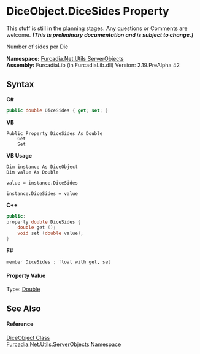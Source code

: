 # DiceObject.DiceSides Property 
This stuff is still in the planning stages. Any questions or Comments are welcome. _**\[This is preliminary documentation and is subject to change.\]**_

Number of sides per Die

**Namespace:**&nbsp;<a href="N_Furcadia_Net_Utils_ServerObjects">Furcadia.Net.Utils.ServerObjects</a><br />**Assembly:**&nbsp;FurcadiaLib (in FurcadiaLib.dll) Version: 2.19.PreAlpha 42

## Syntax

**C#**<br />
``` C#
public double DiceSides { get; set; }
```

**VB**<br />
``` VB
Public Property DiceSides As Double
	Get
	Set
```

**VB Usage**<br />
``` VB Usage
Dim instance As DiceObject
Dim value As Double

value = instance.DiceSides

instance.DiceSides = value
```

**C++**<br />
``` C++
public:
property double DiceSides {
	double get ();
	void set (double value);
}
```

**F#**<br />
``` F#
member DiceSides : float with get, set

```


#### Property Value
Type: <a href="http://msdn2.microsoft.com/en-us/library/643eft0t" target="_blank">Double</a>

## See Also


#### Reference
<a href="T_Furcadia_Net_Utils_ServerObjects_DiceObject">DiceObject Class</a><br /><a href="N_Furcadia_Net_Utils_ServerObjects">Furcadia.Net.Utils.ServerObjects Namespace</a><br />